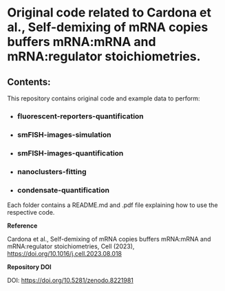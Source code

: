# Original code related to Cardona et al., Self-demixing of mRNA copies buffers mRNA:mRNA and mRNA:regulator stoichiometries.

## Contents:
This repository contains original code and example data to perform:

- ### fluorescent-reporters-quantification
- ### smFISH-images-simulation
- ### smFISH-images-quantification
- ### nanoclusters-fitting
- ### condensate-quantification

Each folder contains a README.md and .pdf file explaining how to use the respective code.

**Reference**

Cardona et al., Self-demixing of mRNA copies buffers mRNA:mRNA and mRNA:regulator stoichiometries, Cell (2023), https://doi.org/10.1016/j.cell.2023.08.018

**Repository DOI**

DOI: https://doi.org/10.5281/zenodo.8221981
